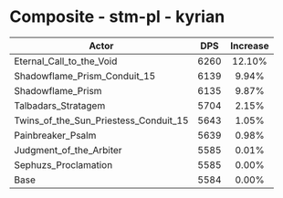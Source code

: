# Composite - stm-pl - kyrian
| Actor | DPS | Increase |
|---|:---:|:---:|
|Eternal_Call_to_the_Void|6260|12.10%|
|Shadowflame_Prism_Conduit_15|6139|9.94%|
|Shadowflame_Prism|6135|9.87%|
|Talbadars_Stratagem|5704|2.15%|
|Twins_of_the_Sun_Priestess_Conduit_15|5643|1.05%|
|Painbreaker_Psalm|5639|0.98%|
|Judgment_of_the_Arbiter|5585|0.01%|
|Sephuzs_Proclamation|5585|0.00%|
|Base|5584|0.00%|

